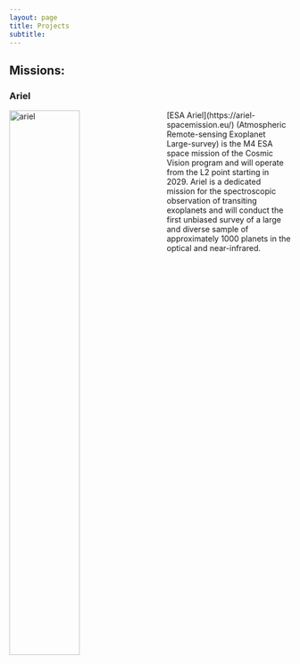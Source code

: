 ```yaml
---
layout: page
title: Projects
subtitle: 
---
```


<!-- # Codes: -->
## Missions:

### Ariel

<img src="https://abocchieri.github.io/assets/img/preview_ariel.jpg" alt="ariel" width="50%" height="50%" style="float:left; padding-right:30px">
[ESA Ariel](https://ariel-spacemission.eu/) (Atmospheric Remote-sensing Exoplanet Large-survey) is the M4 ESA space mission of the Cosmic Vision program and will operate from the L2 point starting in 2029. Ariel is a dedicated mission for the spectroscopic observation of transiting exoplanets and will conduct the first unbiased survey of a large and diverse sample of approximately 1000 planets in the optical and near-infrared.
<br clear="left"/>